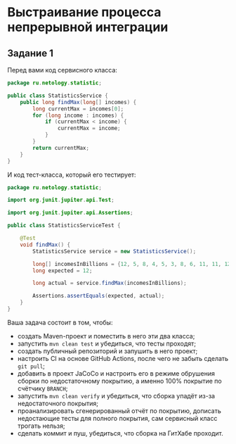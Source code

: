 # Выстраивание процесса непрерывной интеграции

## Задание 1

Перед вами код сервисного класса:

```java
package ru.netology.statistic;

public class StatisticsService {
    public long findMax(long[] incomes) {
        long currentMax = incomes[0];
        for (long income : incomes) {
            if (currentMax < income) {
                currentMax = income;
            }
        }
        return currentMax;
    }
}
```

И код тест-класса, который его тестирует:

```java
package ru.netology.statistic;

import org.junit.jupiter.api.Test;

import org.junit.jupiter.api.Assertions;

public class StatisticsServiceTest {

    @Test
    void findMax() {
        StatisticsService service = new StatisticsService();

        long[] incomesInBillions = {12, 5, 8, 4, 5, 3, 8, 6, 11, 11, 12};
        long expected = 12;

        long actual = service.findMax(incomesInBillions);

        Assertions.assertEquals(expected, actual);
    }
}
```

Ваша задача состоит в том, чтобы:

* создать Maven-проект и поместить в него эти два класса;
* запустить `mvn clean test` и убедиться, что тесты проходят;
* создать публичный репозиторий и запушить в него проект;
* настроить CI на основе GitHub Actions, после чего не забыть сделать `git pull`;
* добавить в проект JaCoCo и настроить его в режиме обрушения сборки по недостаточному покрытию, а именно 100% покрытие
  по счётчику `BRANCH`;
* запустить `mvn clean verify` и убедиться, что сборка упадёт из-за недостаточного покрытия;
* проанализировать сгенерированный отчёт по покрытию, дописать недостающие тесты для полного покрытия, сам сервисный
  класс трогать нельзя;
* сделать коммит и пуш, убедиться, что сборка на ГитХабе проходит.
